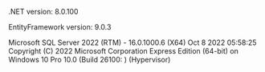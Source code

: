 .NET version: 8.0.100

EntityFramework version: 9.0.3

Microsoft SQL Server 2022 (RTM) - 16.0.1000.6 (X64)   Oct  8 2022 05:58:25   Copyright (C) 2022 Microsoft Corporation  Express Edition (64-bit) on Windows 10 Pro 10.0 <X64> (Build 26100: ) (Hypervisor) 
